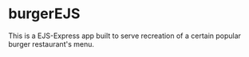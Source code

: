 # burgerEJS
This is a EJS-Express app built to serve recreation of a certain popular burger restaurant's menu.
